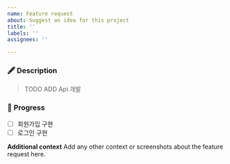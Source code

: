 ```yaml
---
name: Feature request
about: Suggest an idea for this project
title: ''
labels: ''
assignees: ''

---
```


### 🖋 Description

> TODO ADD Api 개발

### 📖 Progress

- [ ] 회원가입 구현  
- [ ] 로그인 구현

**Additional context**
Add any other context or screenshots about the feature request here.
